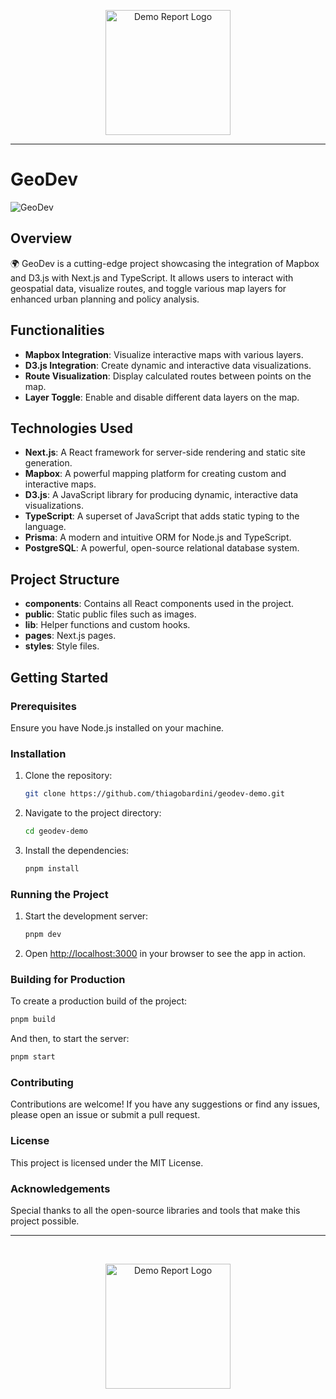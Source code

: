 <p align="center">
<img src="https://www.tbardini.com/assets/TBardini-dot-gold-MIMyJ2zW.png" width="200" alt="Demo Report Logo">
</p>

---

# GeoDev

![GeoDev](https://i.imgur.com/r7O9gdA.gif)

## Overview

🌍 GeoDev is a cutting-edge project showcasing the integration of Mapbox and D3.js with Next.js and TypeScript. It allows users to interact with geospatial data, visualize routes, and toggle various map layers for enhanced urban planning and policy analysis.

## Functionalities

- **Mapbox Integration**: Visualize interactive maps with various layers.
- **D3.js Integration**: Create dynamic and interactive data visualizations.
- **Route Visualization**: Display calculated routes between points on the map.
- **Layer Toggle**: Enable and disable different data layers on the map.

## Technologies Used

- **Next.js**: A React framework for server-side rendering and static site generation.
- **Mapbox**: A powerful mapping platform for creating custom and interactive maps.
- **D3.js**: A JavaScript library for producing dynamic, interactive data visualizations.
- **TypeScript**: A superset of JavaScript that adds static typing to the language.
- **Prisma**: A modern and intuitive ORM for Node.js and TypeScript.
- **PostgreSQL**: A powerful, open-source relational database system.

## Project Structure

- **components**: Contains all React components used in the project.
- **public**: Static public files such as images.
- **lib**: Helper functions and custom hooks.
- **pages**: Next.js pages.
- **styles**: Style files.

## Getting Started

### Prerequisites

Ensure you have Node.js installed on your machine.

### Installation

1. Clone the repository:

    ```bash
    git clone https://github.com/thiagobardini/geodev-demo.git
    ```

2. Navigate to the project directory:

    ```bash
    cd geodev-demo
    ```

3. Install the dependencies:

    ```bash
    pnpm install
    ```

### Running the Project

1. Start the development server:

    ```bash
    pnpm dev
    ```

2. Open [http://localhost:3000](http://localhost:3000) in your browser to see the app in action.

### Building for Production

To create a production build of the project:

```bash
pnpm build
``` 

And then, to start the server:
```bash
pnpm start
``` 

### Contributing
Contributions are welcome! If you have any suggestions or find any issues, please open an issue or submit a pull request.

### License
This project is licensed under the MIT License.

### Acknowledgements
Special thanks to all the open-source libraries and tools that make this project possible.

---
</br>

<p align="center">
<img src="https://www.tbardini.com/assets/TBardini-dot-gold-MIMyJ2zW.png" width="200" alt="Demo Report Logo">
</p>